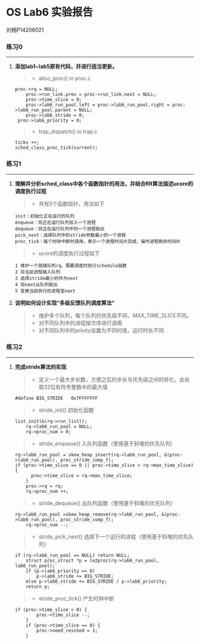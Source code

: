# OS Lab6 实验报告



刘相P14206021

### 练习0
---
1. 	<b>添加lab1~lab5原有代码，并进行适当更新。</b>

	> * alloc_proc() in proc.c
	```
	proc->rq = NULL;
    	proc->run_link.prev = proc->run_link.next = NULL;
    	proc->time_slice = 0;
    	proc->lab6_run_pool.left = proc->lab6_run_pool.right = proc->lab6_run_pool.parent = NULL;
    	proc->lab6_stride = 0;
   	 proc->lab6_priority = 0;	
	```

	> * trap_dispatch() in trap.c
	```
	ticks ++;
	sched_class_proc_tick(current);	
	```

### 练习1
---
1.	<b>理解并分析sched_class中各个函数指针的用法，并结合RR算法描述ucore的调度执行过程</b>
	
	> * 共有5个函数指针，用法如下
	```
	init：初始化正在运行的队列
	enqueue：将正在运行队列加入一个进程
	dequeue：将正在运行队列中的一个进程取出
	pick_next：选择队列中的stride参数最小的一个进程
	proc_tick：每个时钟中断时调用，表示一个进程时间片完成，操作进程剩余时间片
	```

	> * ucore的调度执行过程如下
	```
	1 维护一个就绪队列rq，需要调度时执行schedule函数
	2 将当前进程插入队列
	3 选择stride最小的作为next
	4 将next从队列取出
	5 变换当前执行的进程至next
	```
2.	<b>说明如何设计实现“多级反馈队列调度算法”</b>
	
	> * 维护多个队列，每个队列的优先级不同，MAX_TIME_SLICE不同。
	> * 对不同队列中的进程按次序进行调用
	> * 对不同队列中的prioity设置为不同的值，运行时长不同

### 练习2
---
1.	<b>完成stride算法的实现</b>
	
	> * 定义一个最大步长数，方便之后的步长与优先级之间的转化，此处取32位有符号整数中的最大值
	```
	#define BIG_STRIDE   0x7FFFFFFF
	```

	> * stride_init() 初始化函数
	```
	list_init(&(rq->run_list));
    	rq->lab6_run_pool = NULL;
    	rq->proc_num = 0;
	```

	> * stride_enqueue() 入队列函数（使用基于斜堆的优先队列）
	```
	rq->lab6_run_pool = skew_heap_insert(rq->lab6_run_pool, &(proc->lab6_run_pool), proc_stride_comp_f);
	if (proc->time_slice == 0 || proc->time_slice > rq->max_time_slice) {
          proc->time_slice = rq->max_time_slice;
    	}
    	proc->rq = rq;
    	rq->proc_num ++;
	```

	> * stride_dequeue() 出队列函数（使用基于斜堆的优先队列）
	```
	rq->lab6_run_pool =skew_heap_remove(rq->lab6_run_pool, &(proc->lab6_run_pool), proc_stride_comp_f);
    	rq->proc_num --;
	```

	> * stride_pick_next() 选择下一个运行的进程（使用基于斜堆的优先队列）
	```
	if (rq->lab6_run_pool == NULL) return NULL;
    	struct proc_struct *p = le2proc(rq->lab6_run_pool, lab6_run_pool);
    	if (p->lab6_priority == 0)
        	p->lab6_stride += BIG_STRIDE;
    	else p->lab6_stride += BIG_STRIDE / p->lab6_priority;
    	return p;
	```

	> * stride_proc_tick() 产生时钟中断
	```
	if (proc->time_slice > 0) {
        	proc->time_slice --;
    	}
    	if (proc->time_slice == 0) {
        	proc->need_resched = 1;
    	}
	```




